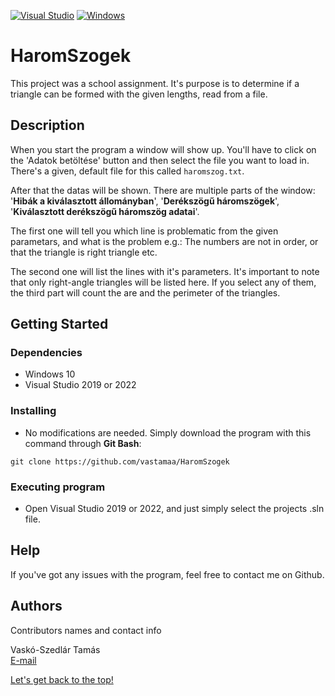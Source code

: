 [![Visual Studio](https://img.shields.io/badge/--6C33AF?logo=visual%20studio)](https://visualstudio.microsoft.com/)
[![Windows](https://badgen.net/badge/icon/windows?icon=windows&label)](https://microsoft.com/windows/)

# <div id="top">HaromSzogek</div>

This project was a school assignment. It's purpose is to determine if a triangle can be formed with the given lengths, read from a file.

## Description

When you start the program a window will show up. You'll have to click on the 'Adatok betöltése' button and then select the file you want to load in. There's a given, default file for this called `haromszog.txt`.

After that the datas will be shown. There are multiple parts of the window: '<b>Hibák a kiválasztott állományban</b>', '<b>Derékszögű háromszögek</b>', '<b>Kiválasztott derékszögű háromszög adatai</b>'.

The first one will tell you which line is problematic from the given parametars, and what is the problem e.g.: The numbers are not in order, or that the triangle is right triangle etc.

The second one will list the lines with it's parameters. It's important to note that only right-angle triangles will be listed here. If you select any of them, the third part will count the are and the perimeter of the triangles.

## Getting Started

### Dependencies

* Windows 10
* Visual Studio 2019 or 2022

### Installing

* No modifications are needed. Simply download the program with this command through <b>Git Bash</b>:
```
git clone https://github.com/vastamaa/HaromSzogek
```

### Executing program

* Open Visual Studio 2019 or 2022, and just simply select the projects .sln file.

## Help

If you've got any issues with the program, feel free to contact me on Github.

## Authors

Contributors names and contact info

Vaskó-Szedlár Tamás<br/>
[E-mail](mailto:vsztom@gmail.com?subject=[GitHub])

[Let's get back to the top!](#top)
